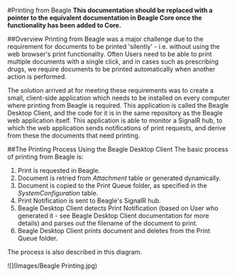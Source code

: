 #Printing from Beagle
**This documentation should be replaced with a pointer to the equivalent documentation in Beagle Core once the functionality has been added to Core.**

##Overview
Printing from Beagle was a major challenge due to the requirement for documents to be printed 'silently' - i.e. without using the web browser's print functionality. Often Users need to be able to print multiple documents with a single click, and in cases such as prescribing drugs, we require documents to be printed automatically when another action is performed.

The solution arrived at for meeting these requirements was to create a small, client-side application which needs to be installed on every computer where printing from Beagle is required. This application is called the Beagle Desktop Client, and the code for it is in the same repository as the Beagle web application itself. This application is able to monitor a SignalR hub, to which the web application sends notifications of print requests, and derive from these the documents that need printing.

##The Printing Process Using the Beagle Desktop Client
The basic process of printing from Beagle is:
1. Print is requested in Beagle.
2. Document is retried from *Attachment* table or generated dynamically.
3. Document is copied to the Print Queue folder, as specified in the *SystemConfiguration* table.
4. Print Notification is sent to Beagle's SignalR hub.
5. Beagle Desktop Client detects Print Notification (based on User who generated it - see Beagle Desktop Client documentation for more details) and parses out the filename of the document to print.
6. Beagle Desktop Client prints document and deletes from the Print Queue folder.

The process is also described in this diagram.

![](Images/Beagle Printing.jpg)
